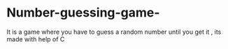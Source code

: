 # Number-guessing-game-
It is a game where you have to guess a random number until you get it , its made with help of C 
